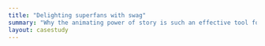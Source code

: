 ```yaml
---
title: "Delighting superfans with swag"
summary: "Why the animating power of story is such an effective tool for helping new users succeed."
layout: casestudy
---
```

